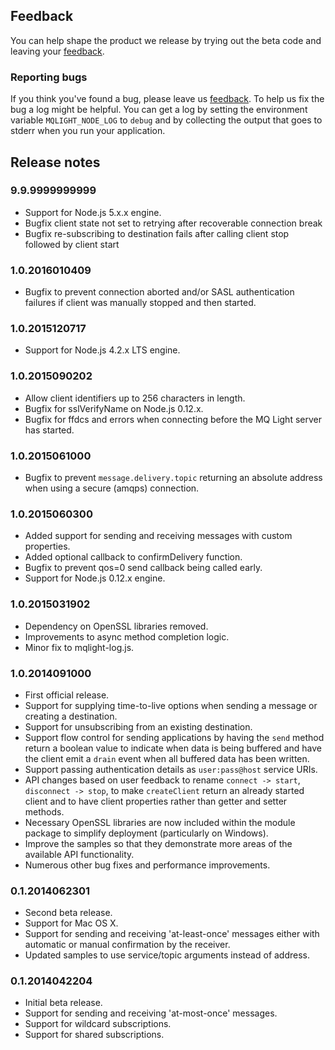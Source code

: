 ## Feedback

You can help shape the product we release by trying out the beta code and
leaving your [feedback](https://ibm.biz/mqlight-forum).

### Reporting bugs

If you think you've found a bug, please leave us
[feedback](https://ibm.biz/mqlight-forum).
To help us fix the bug a log might be helpful. You can get a log by setting the
environment variable `MQLIGHT_NODE_LOG` to `debug` and by collecting the output
that goes to stderr when you run your application.

## Release notes

### 9.9.9999999999
* Support for Node.js 5.x.x engine.
* Bugfix client state not set to retrying after recoverable connection break
* Bugfix re-subscribing to destination fails after calling client stop followed by client start

### 1.0.2016010409
* Bugfix to prevent connection aborted and/or SASL authentication failures
  if client was manually stopped and then started.

### 1.0.2015120717

* Support for Node.js 4.2.x LTS engine.

### 1.0.2015090202

* Allow client identifiers up to 256 characters in length.
* Bugfix for sslVerifyName on Node.js 0.12.x.
* Bugfix for ffdcs and errors when connecting before the MQ Light server has
  started.

### 1.0.2015061000

* Bugfix to prevent `message.delivery.topic` returning an absolute address when
  using a secure (amqps) connection.

### 1.0.2015060300

* Added support for sending and receiving messages with custom properties.
* Added optional callback to confirmDelivery function.
* Bugfix to prevent qos=0 send callback being called early.
* Support for Node.js 0.12.x engine.

### 1.0.2015031902

* Dependency on OpenSSL libraries removed.
* Improvements to async method completion logic.
* Minor fix to mqlight-log.js.

### 1.0.2014091000

* First official release.
* Support for supplying time-to-live options when sending a message or creating
  a destination.
* Support for unsubscribing from an existing destination.
* Support flow control for sending applications by having the `send` method
  return a boolean value to indicate when data is being buffered and have the
  client emit a `drain` event when all buffered data has been written.
* Support passing authentication details as `user:pass@host` service URIs.
* API changes based on user feedback to rename `connect -> start`,
  `disconnect -> stop`, to make `createClient` return an already started
  client and to have client properties rather than getter and setter methods.
* Necessary OpenSSL libraries are now included within the module package to
  simplify deployment (particularly on Windows).
* Improve the samples so that they demonstrate more areas of the available API
  functionality.
* Numerous other bug fixes and performance improvements.

### 0.1.2014062301

* Second beta release.
* Support for Mac OS X.
* Support for sending and receiving 'at-least-once' messages either with
  automatic or manual confirmation by the receiver.
* Updated samples to use service/topic arguments instead of address.

### 0.1.2014042204

* Initial beta release.
* Support for sending and receiving 'at-most-once' messages.
* Support for wildcard subscriptions.
* Support for shared subscriptions.

